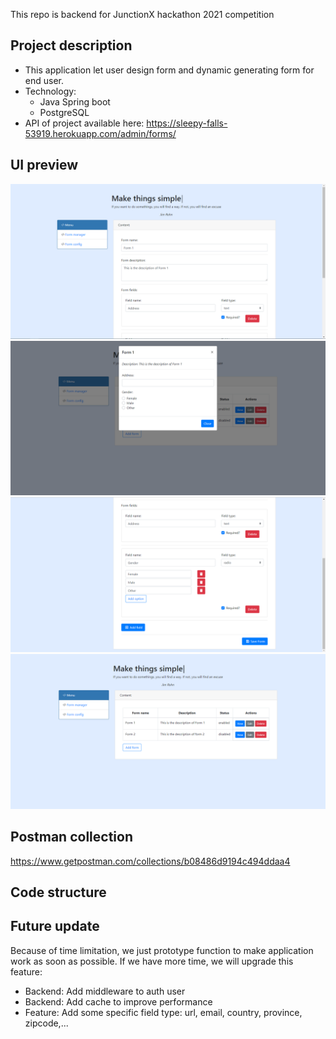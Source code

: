 This repo is backend for JunctionX hackathon 2021 competition

## Project description
- This application let user design form and dynamic generating form for end user.
- Technology:
  - Java Spring boot
  - PostgreSQL
- API of project available here: https://sleepy-falls-53919.herokuapp.com/admin/forms/

## UI preview
![](assets/1.png)
![](assets/2.png)
![](assets/3.png)
![](assets/4.png)

## Postman collection
https://www.getpostman.com/collections/b08486d9194c494ddaa4

## Code structure

## Future update
Because of time limitation, we just prototype function to make application work as soon as possible.
If we have more time, we will upgrade this feature:
- Backend: Add middleware to auth user
- Backend: Add cache to improve performance
- Feature: Add some specific field type: url, email, country, province, zipcode,...